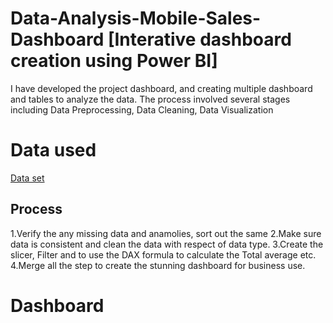 # Data-Analysis-Mobile-Sales-Dashboard [Interative dashboard creation using Power BI]
I have developed the project dashboard, and creating multiple dashboard and tables to analyze the data. The process involved several stages including Data Preprocessing, Data Cleaning, Data Visualization
# Data used
<a href ="https://github.com/Manikandan15-git/Data-Analysis-Mobile-Sales-Dashboard/blob/main/Mobile%20Sales.xlsx">Data set</a>

## Process
1.Verify the any missing data and anamolies, sort out the same
2.Make sure data is consistent and clean the data with respect of data type.
3.Create the slicer, Filter and to use the DAX formula to calculate the Total average etc.
4.Merge all the step to create the stunning dashboard for business use.

# Dashboard
